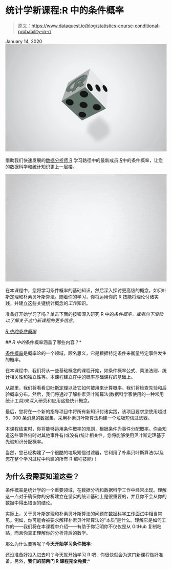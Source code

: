 # 统计学新课程:R 中的条件概率

> 原文：<https://www.dataquest.io/blog/statistics-course-conditional-probability-in-r/>

January 14, 2020![conditional probability in r course](img/02993dd0381749076a2f297bec398e6e.png)

借助我们快速发展的[数据分析师 R](https://www.dataquest.io/path/data-analyst-r/) 学习路径中的最新成员:[*R*](https://www.dataquest.io/course/conditional-probability-in-r/)中的条件概率，让您的数据科学和统计知识更上一层楼。

![conditional probability course R](img/5130eabd3fc2854793a8b3914d65ce4b.png "OVERLAY_Conditional_Prob_in_R_2")

在本课程中，您将学习条件概率的基础知识，然后深入探讨更高级的概念，如贝叶斯定理和朴素贝叶斯算法。随着你的学习，你将运用你的 R 技能将理论付诸实践，并建立这些关键统计概念的*工作*知识。

准备好开始学习了吗？单击下面的按钮深入研究 R 中的*条件概率，或者向下滚动以了解关于这门新课程的更多信息。*

[*R 中的条件概率*](#)

 *## R 中的*条件概率涵盖了哪些内容？*

[条件概率](https://en.wikipedia.org/wiki/Conditional_probability)是概率论的一个领域，顾名思义，它是根据特定条件来衡量特定事件发生的概率。

在本课程中，我们将从一些基础概念的课程开始，如条件概率公式、乘法法则、统计相关性和独立性等。本课程建立在[中的](https://www.dataquest.io/path/data-analyst-r/)概率基础课程的基础上。

从那里，我们将看看[贝叶斯定理](https://en.wikipedia.org/wiki/Bayes%27_theorem)以及它如何被用来计算概率。我们将检查先验和后验概率分布。然后，我们将通过了解朴素贝叶斯算法(数据科学家使用的一种常用统计工具)来深入研究和应用这些统计概念。

最后，您将在一个新的指导项目中将所有新知识付诸实践，该项目要求您使用超过 5，000 条消息的数据集，采用朴素贝叶斯算法构建一个垃圾短信过滤器。

本课程结束时，你将能够运用条件概率的规则，根据条件为事件分配概率。你会知道这些事件何时对其他事件有(或没有)统计相关性。您将能够使用贝叶斯定理基于先验知识分配概率。

当然，您已经构建了一个很酷的垃圾短信过滤器，它利用了朴素贝叶斯算法(以及您在整个学习过程中构建的所有 R 编程技能)！

## 为什么我需要知道这些？

条件概率是统计学的一个重要领域，在数据分析和数据科学工作中经常出现。理解这一点对于确保你的分析建立在坚实的统计基础上是很重要的，并且你不会从你的数据中得出错误的结论。

实际上，关于贝叶斯定理和朴素贝叶斯算法的问题在[数据科学工作面试](https://www.dataquest.io/blog/career-guide-data-science-job-interview/)中相当常见。例如，你可能会被要求解释朴素贝叶斯算法的“本质”是什么。理解它是如何工作的——我们将在本课程中介绍——有助于你证明你不仅仅是从 GitHub 复制粘贴，而且你真正理解你的分析背后的数学。

那么为什么要等呢？**今天开始学习条件概率**:

还没准备好投入进去吗？今天就开始学习 R 吧，你很快就会为这门新课程做好准备。另外，**我们的前两门 R 课程完全免费**:*
